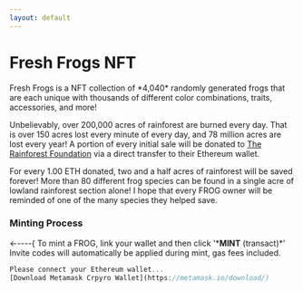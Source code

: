 ```yaml
---
layout: default
---
```

<h1 class="h1">Fresh Frogs NFT</h1>
Fresh Frogs is a NFT collection of *4,040* randomly generated frogs that are each unique with thousands of different color combinations, traits, accessories, and more! 

Unbelievably, over 200,000 acres of rainforest are burned every day. That is over 150 acres lost every minute of every day, and 78 million acres are lost every year! A portion of every initial sale will be donated to [The Rainforest Foundation](https://rainforestfoundation.org/) via a direct transfer to their Ethereum wallet.

For every 1.00 ETH donated, two and a half acres of rainforest will be saved forever! More than 80 different frog species can be found in a single acre of lowland rainforest section alone! I hope that every FROG owner will be reminded of one of the many species they helped save.

<h3 class="h3">Minting Process</h3>
←----{ To mint a FROG, link your wallet and then click '*<b>MINT</b> (transact)*'
Invite codes will automatically be applied during mint, gas fees included.

```js
Please connect your Ethereum wallet...
[Download Metamask Crpyro Wallet](https://metamask.io/download/)
```